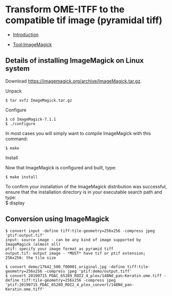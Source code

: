 # Transform OME-ITFF to the compatible tif image (pyramidal tiff)
- [Introduction](https://andrewjanowczyk.com/converting-an-existing-image-into-an-openslide-compatible-format/)

- [Tool:ImageMagick](https://github.com/ImageMagick/ImageMagick/blob/main/Install-unix.txt)

## Details of installing ImageMagick on Linux system
Download
  https://imagemagick.org/archive/ImageMagick.tar.gz.
    
Unpack

    $ tar xvfz ImageMagick.tar.gz
    
Configure
    
    $ cd ImageMagick-7.1.1
    $ ./configure
  
  In most cases you will simply want to compile ImageMagick with this command:
  
    $ make
    
Install
  
  Now that ImageMagick is configured and built, type:
  
    $ make install
  

  To confirm your installation of the ImageMagick distribution was successful,
  ensure that the installation directory is in your executable search path
  and type:  
    $ display

## Conversion using ImageMagick
    $ convert input -define tiff:tile-geometry=256x256 -compress jpeg 'ptif:output.tif'
    input: source image - can be any kind of image supported by ImageMagick (almost all)
    ptif: specify your image format as pyramid tiff
    output.tif: output image - *MUST* have tif or ptif extension;
    256x256: the tile size    

    $ convert demo/17642_500_f00001_original.jpg -define tiff:tile-geometry=256x256 -compress jpeg 'ptif:demo/output.tiff'
    $ convert 20190715_PDAC_65289_ROI2_4_plex/148Nd_pan-Keratin.ome.tiff -define tiff:tile-geometry=256x256 -compress jpeg 'ptif:20190715_PDAC_65289_ROI2_4_plex_convert/148Nd_pan-Keratin.ome.tiff'
  
